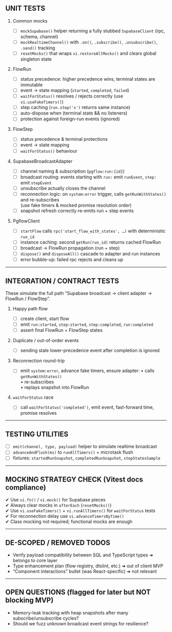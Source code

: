 ## UNIT TESTS

1. Common mocks

   - [ ] `mockSupabase()` helper returning a fully stubbed `SupabaseClient` (rpc, schema, channel)
   - [ ] `mockRealtimeChannel()` with `.on()`, `.subscribe()`, `.unsubscribe()`, `.send()` tracking
   - [ ] `resetMocks()` that wraps `vi.restoreAllMocks()` and clears global singleton state

2. FlowRun

   - [ ] status precedence: higher precedence wins, terminal states are immutable
   - [ ] event → state mapping (`started`, `completed`, `failed`)
   - [ ] `waitForStatus()` resolves / rejects correctly (use `vi.useFakeTimers()`)
   - [ ] step caching (`run.step('x')` returns same instance)
   - [ ] auto-dispose when (terminal state && no listeners)
   - [ ] protection against foreign-run events (ignored)

3. FlowStep

   - [ ] status precedence & terminal protections
   - [ ] event → state mapping
   - [ ] `waitForStatus()` behaviour

4. SupabaseBroadcastAdapter

   - [ ] channel naming & subscription (`pgflow:run:{id}`)
   - [ ] broadcast routing: events starting with `run:` emit `runEvent`, `step:` emit `stepEvent`
   - [ ] unsubscribe actually closes the channel
   - [ ] reconnection logic: on `system:error` trigger, calls `getRunWithStates()` and re-subscribes  
          (use fake timers & mocked promise resolution order)
   - [ ] snapshot refresh correctly re-emits run + step events

5. PgflowClient
   - [ ] `startFlow` calls `rpc('start_flow_with_states', …)` with deterministic `run_id`
   - [ ] instance caching: second `getRun(run_id)` returns cached FlowRun
   - [ ] broadcast → FlowRun propagation (run + step)
   - [ ] `dispose()` and `disposeAll()` cascade to adapter and run instances
   - [ ] error bubble-up: failed rpc rejects and cleans up

---

## INTEGRATION / CONTRACT TESTS

These simulate the full path “Supabase broadcast → client adapter → FlowRun / FlowStep”.

1. Happy path flow

   - [ ] create client, start flow
   - [ ] emit `run:started`, `step:started`, `step:completed`, `run:completed`
   - [ ] assert final FlowRun + FlowStep states

2. Duplicate / out-of-order events

   - [ ] sending stale lower-precedence event after completion is ignored

3. Reconnection round-trip

   - [ ] emit `system:error`, advance fake timers, ensure adapter:
         • calls `getRunWithStates()`  
          • re-subscribes  
          • replays snapshot into FlowRun

4. `waitForStatus` race
   - [ ] call `waitForStatus('completed')`, emit event, fast-forward time, promise resolves

---

## TESTING UTILITIES

- [ ] `emit(channel, type, payload)` helper to simulate realtime broadcast
- [ ] `advanceAndFlush(ms)` to `runAllTimers()` + microtask flush
- [ ] fixtures: `startedRunSnapshot`, `completedRunSnapshot`, `stepStatesSample`

---

## MOCKING STRATEGY CHECK (Vitest docs compliance)

✔ Use `vi.fn()` / `vi.mock()` for Supabase pieces  
✔ Always clear mocks in `afterEach` (`resetMocks()`)  
✔ Use `vi.useFakeTimers()` + `vi.runAllTimers()` for `waitForStatus` tests  
✔ For reconnection delay use `vi.advanceTimersByTime()`  
✔ Class mocking not required; functional mocks are enough

---

## DE-SCOPED / REMOVED TODOS

- Verify payload compatibility between SQL and TypeScript types ➜ belongs to core layer
- Type enhancement plan (flow registry, dtslint, etc.) ➜ out of client MVP
- “Component interactions” bullet (was React-specific) ➜ not relevant

---

## OPEN QUESTIONS (flagged for later but NOT blocking MVP)

- Memory-leak tracking with heap snapshots after many subscribe/unsubscribe cycles?
- Should we fuzz unknown broadcast event strings for resilience?
